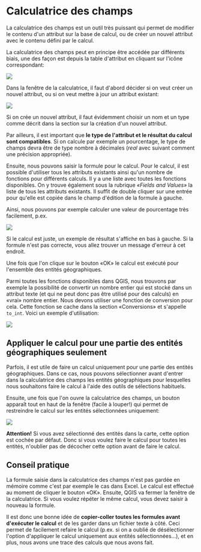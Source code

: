 # Calculatrice des champs

La calculatrice des champs est un outil très puissant qui permet de modifier le contenu d'un attribut sur la base de calcul, ou de créer un nouvel attribut avec le contenu défini par le calcul.

La calculatrice des champs peut en principe être accédée par différents biais, une des façon est depuis la table d'attribut en cliquant sur l'icône correspondant:

![](assets/icon-calculator.webp)

Dans la fenêtre de la calculatrice, il faut d'abord décider si on veut créer un nouvel attribut, ou si on veut mettre à jour un attribut existant:

![](assets/calculator-create-update.webp)

Si on crée un nouvel attribut, il faut évidemment choisir un nom et un type comme décrit dans la section sur la création d'un nouvel attribut.

Par ailleurs, il est important que **le type de l'attribut et le résultat du calcul sont compatibles**. Si on calcule par exemple un pourcentage, le type de champs devra être de type nombre à décimales (*real* avec suivant comment une précision appropriée).

Ensuite, nous pouvons saisir la formule pour le calcul. Pour le calcul, il est possible d'utiliser tous les attributs existants ainsi qu'un nombre de fonctions pour différents calculs. Il y a une liste avec toutes les fonctions disponibles. On y trouve également sous la rubrique *«Fields and Values»* la liste de tous les attributs existants. Il suffit de double cliquer sur une entrée pour qu'elle est copiée dans le champ d'édition de la formule à gauche.

Ainsi, nous pouvons par exemple calculer une valeur de pourcentage très facilement, p.ex.

![](assets/calculator-prop.png)

Si le calcul est juste, un exemple de résultat s'affiche en bas à gauche. Si la formule n'est pas correcte, vous allez trouver un message d'erreur à cet endroit.

Une fois que l'on clique sur le bouton «OK» le calcul est exécuté pour l'ensemble des entités géographiques.

Parmi toutes les fonctions disponibles dans QGIS, nous trouvons par exemple la possibilité de convertir un nombre entier qui est stocké dans un attribut texte (et qui ne peut donc pas être utilisé pour des calculs) en «vrai» nombre entier. Nous devons utiliser une fonction de conversion pour cela. Cette fonction se cache dans la section «Conversions» et s'appelle `to_int`. Voici un exemple d'utilisation:

![](assets/text2int.png)


## Appliquer le calcul pour une partie des entités géographiques seulement

Parfois, il est utile de faire un calcul uniquement pour une partie des entités géographiques. Dans ce cas, nous pouvons sélectionner avant d'entrer dans la calculatrice des champs les entités géographiques pour lesquelles nous souhaitons faire le calcul à l'aide des outils de sélections habituels.

Ensuite, une fois que l'on ouvre la calculatrice des champs, un bouton apparaît tout en haut de la fenêtre (facile à louper!) qui permet de restreindre le calcul sur les entités sélectionnées uniquement:

![](assets/calculatrice-selection.webp)

**Attention!** Si vous avez sélectionné des entités dans la carte, cette option est cochée par défaut. Donc si vous voulez faire le calcul pour toutes les entités, n'oublier pas de décocher cette option avant de faire le calcul.


## Conseil pratique

La formule saisie dans la calculatrice des champs n'est pas gardée en mémoire comme c'est par exemple le cas dans Excel. Le calcul est effectué au moment de cliquer le bouton «OK». Ensuite, QGIS va fermer la fenêtre de la calculatrice. Si vous voulez répéter le même calcul, vous devez saisir à nouveau la formule.

Il est donc une bonne idée de **copier-coller toutes les formules avant d'exécuter le calcul** et de les garder dans un fichier texte à côté. Ceci permet de facilement refaire le calcul (p.ex. si on a oublié de désélectionner l'option d'appliquer le calcul uniquement aux entités sélectionnées...), et en plus, nous avons une trace des calculs que nous avons fait.

